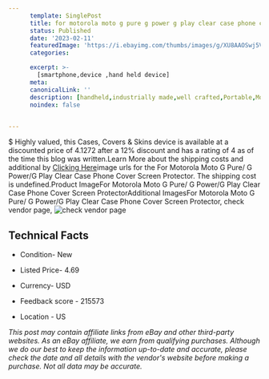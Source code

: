 ```yaml
---
      template: SinglePost
      title: for motorola moto g pure g power g play clear case phone cover screen protector
      status: Published
      date: '2023-02-11'
      featuredImage: 'https://i.ebayimg.com/thumbs/images/g/XU8AAOSwj5Vi1QtX/s-l225.jpg'
      categories: 

      excerpt: >-
        [smartphone,device ,hand held device]
      meta:
      canonicalLink: ''
      description: [handheld,industrially made,well crafted,Portable,Mobile,Compact,Convenient,Lightweight,Maneuverable,Man-portable,Miniature,Carriable,Hand-held,Light,Holdable,Transportable,Mobile device,Pocket-sized,On-the-go,Wireless,Cordless,Compact size,Convenient size, smartphone,device ,hand held device]
      noindex: false

        
---
```

$
    Highly valued, this Cases, Covers & Skins device is available at a discounted price of 4.1272 after a 12% discount and has a rating of 4 as of the time this blog was written.Learn More about the shipping costs and additional by [Clicking Here](https://www.ebay.com/itm/255636388981?hash=item3b851dbc75%3Ag%3AXU8AAOSwj5Vi1QtX&mkevt=1&mkcid=1&mkrid=711-53200-19255-0&campid=%253CePNCampaignId%253E&customid=%253CreferenceId%253E&toolid=10049)image urls for the For Motorola Moto G Pure/ G Power/G Play Clear Case Phone Cover Screen Protector. The shipping cost is undefined.Product ImageFor Motorola Moto G Pure/ G Power/G Play Clear Case Phone Cover Screen ProtectorAdditional ImagesFor Motorola Moto G Pure/ G Power/G Play Clear Case Phone Cover Screen Protector, check vendor page, ![check vendor page](https://origin-galleryplus.ebayimg.com/ws/web/255636388981_2_0_1/225x225.jpg,https://origin-galleryplus.ebayimg.com/ws/web/255636388981_3_0_1/225x225.jpg,https://origin-galleryplus.ebayimg.com/ws/web/255636388981_4_0_1/225x225.jpg,https://origin-galleryplus.ebayimg.com/ws/web/255636388981_5_0_1/225x225.jpg,https://origin-galleryplus.ebayimg.com/ws/web/255636388981_6_0_1/225x225.jpg,https://origin-galleryplus.ebayimg.com/ws/web/255636388981_7_0_1/225x225.jpg,https://origin-galleryplus.ebayimg.com/ws/web/255636388981_8_0_1/225x225.jpg,https://origin-galleryplus.ebayimg.com/ws/web/255636388981_9_0_1/225x225.jpg,https://origin-galleryplus.ebayimg.com/ws/web/255636388981_10_0_1/225x225.jpg,https://origin-galleryplus.ebayimg.com/ws/web/255636388981_11_0_1/225x225.jpg,https://origin-galleryplus.ebayimg.com/ws/web/255636388981_12_0_1/225x225.jpg)
    
    

 ## Technical Facts 



     
      

 - Condition- New 


      

 - Listed Price- 4.69 


      

 - Currency- USD 


      

 - Feedback score - 215573 


      

 - Location - US 


      
      

 *_This post may contain affiliate links from eBay and other third-party websites. As an eBay affiliate, we earn from qualifying purchases. Although we do our best to keep the information up-to-date and accurate, please check the date and all details with the vendor's website before making a purchase. Not all data may be accurate._*



    
    
    
    
    